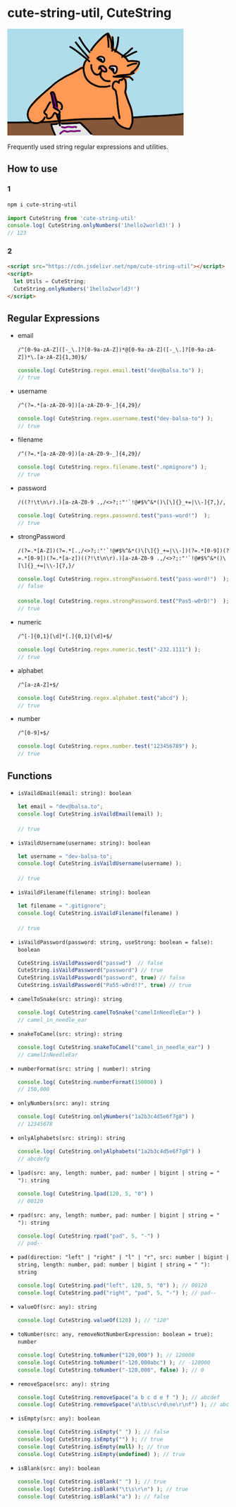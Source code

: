 # cute-string-util, CuteString


![cat-writer](./images/cat-writer.png)

Frequently used string regular expressions and utilities.


## How to use

### 1
```sh
npm i cute-string-util
```

```ts
import CuteString from 'cute-string-util'
console.log( CuteString.onlyNumbers('1hello2world3!') )
// 123
```

### 2

```html
<script src="https://cdn.jsdelivr.net/npm/cute-string-util"></script>
<script>
  let Utils = CuteString;
  CuteString.onlyNumbers('1hello2world3!')
</script>
```

## Regular Expressions

- email

  ``/^[0-9a-zA-Z]([-_\.]?[0-9a-zA-Z])*@[0-9a-zA-Z]([-_\.]?[0-9a-zA-Z])*\.[a-zA-Z]{1,30}$/``

  ```ts
  console.log( CuteString.regex.email.test("dev@balsa.to") );
  // true
  ```

- username

  ``/^(?=.*[a-zA-Z0-9])[a-zA-Z0-9-_]{4,29}/``

  ```ts
  console.log( CuteString.regex.username.test("dev-balsa-to") );
  // true
  ```

- filename

  ``/^(?=.*[a-zA-Z0-9])[a-zA-Z0-9-_]{4,29}/``

  ```ts
  console.log( CuteString.regex.filename.test(".npmignore") );
  // true
  ```

- password

  ``/((?!\t\n\r).)[a-zA-Z0-9 .,/<>?;:"'`!@#$%^&*()\[\]{}_+=|\\-]{7,}/,``

  ```ts
  console.log( CuteString.regex.password.test("pass-word!")  );
  // true
  ```

- strongPassword

  ``/(?=.*[A-Z])(?=.*[.,/<>?;:"'`!@#$%^&*()\[\]{}_+=|\\-])(?=.*[0-9])(?=.*[0-9])(?=.*[a-z])((?!\t\n\r).)[a-zA-Z0-9 .,/<>?;:"'`!@#$%^&*()\[\]{}_+=|\\-]{7,}/``

  ```ts
  console.log( CuteString.regex.strongPassword.test("pass-word!")  );
  // false

  console.log( CuteString.regex.strongPassword.test("Pas5-w0rD!")  );
  // true
  ```

- numeric

  ``/^[-]{0,1}[\d]*[.]{0,1}[\d]+$/``

  ```ts
  console.log( CuteString.regex.numeric.test("-232.1111") );
  // true
  ```

- alphabet

  ``/^[a-zA-Z]+$/``

  ```ts
  console.log( CuteString.regex.alphabet.test("abcd") );
  // true
  ```

- number

  ``/^[0-9]+$/``

  ```ts
  console.log( CuteString.regex.number.test("123456789") );
  // true
  ```

## Functions

- `isVaildEmail(email: string): boolean`

  ```ts
  let email = "dev@balsa.to";
  console.log( CuteString.isVaildEmail(email) );

  // true
  ```

- `isVaildUsername(username: string): boolean`

  ```ts
  let username = "dev-balsa-to";
  console.log( CuteString.isVaildUsername(username) );

  // true
  ```

- `isVaildFilename(filename: string): boolean`

  ```ts
  let filename = ".gitignore";
  console.log( CuteString.isVaildFilename(filename) )

  // true
  ```

- `isVaildPassword(password: string, useStrong: boolean = false): boolean`

  ```ts
  CuteString.isVaildPassword("passwd")  // false
  CuteString.isVaildPassword("password") // true
  CuteString.isVaildPassword("password", true) // false
  CuteString.isVaildPassword("Pa55-w0rd!?", true) // true
  ```

- `camelToSnake(src: string): string`

  ```ts
  console.log( CuteString.camelToSnake("camelInNeedleEar") )
  // camel_in_needle_ear
  ```

- `snakeToCamel(src: string): string`

  ```ts
  console.log( CuteString.snakeToCamel("camel_in_needle_ear") )
  // camelInNeedleEar
  ```

- `numberFormat(src: string | number): string`

  ```ts
  console.log( CuteString.numberFormat(150000) )
  // 150,000
  ```

- `onlyNumbers(src: any): string`

  ```ts
  console.log( CuteString.onlyNumbers("1a2b3c4d5e6f7g8") )
  // 12345678
  ```

- `onlyAlphabets(src: string): string`

  ```ts
  console.log( CuteString.onlyAlphabets("1a2b3c4d5e6f7g8") )
  // abcdefg
  ```

- `lpad(src: any, length: number, pad: number | bigint | string = " "): string`

  ```ts
  console.log( CuteString.lpad(120, 5, "0") )
  // 00120
  ```

- `rpad(src: any, length: number, pad: number | bigint | string = " "): string`

  ```ts
  console.log( CuteString.rpad("pad", 5, "-") )
  // pad--
  ```

- `pad(direction: "left" | "right" | "l" | "r", src: number | bigint | string, length: number, pad: number | bigint | string = " "): string`

  ```ts
  console.log( CuteString.pad("left", 120, 5, "0") ); // 00120
  console.log( CuteString.pad("right", "pad", 5, "-") ); // pad--
  ```

- `valueOf(src: any): string`

  ```ts
  console.log( CuteString.valueOf(120) ); // "120"
  ```

- `toNumber(src: any, removeNotNumberExpression: boolean = true): number`

  ```ts
  console.log( CuteString.toNumber("120,000") ); // 120000
  console.log( CuteString.toNumber("-120,000abc") ); // -120000
  console.log( CuteString.toNumber("-120,000", false) ); // 0
  ```

- `removeSpace(src: any): string`

  ```ts
  console.log( CuteString.removeSpace("a b c d e f ") ); // abcdef
  console.log( CuteString.removeSpace("a\tb\sc\rd\ne\r\nf") ); // abcdef
  ```

- `isEmpty(src: any): boolean`

  ```ts
  console.log( CuteString.isEmpty(" ") ); // false
  console.log( CuteString.isEmpty("") ); // true
  console.log( CuteString.isEmpty(null) ); // true
  console.log( CuteString.isEmpty(undefined) ); // true
  ```

- `isBlank(src: any): boolean`

  ```ts
  console.log( CuteString.isBlank(" ") ); // true
  console.log( CuteString.isBlank("\t\s\r\n") ); // true
  console.log( CuteString.isBlank("a") ); // false
  ```